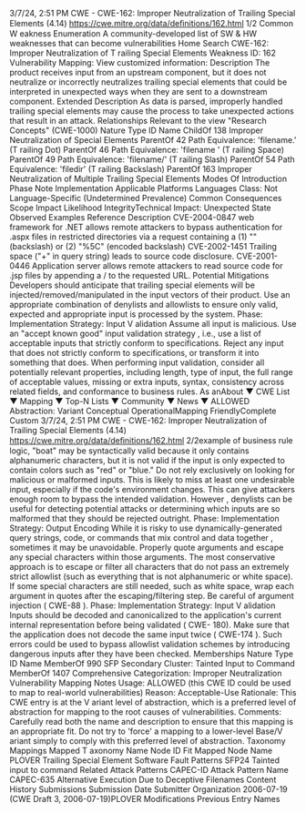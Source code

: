 3/7/24, 2:51 PM CWE - CWE-162: Improper Neutralization of Trailing Special Elements (4.14)
https://cwe.mitre.org/data/deﬁnitions/162.html 1/2
Common W eakness Enumeration
A community-developed list of SW & HW weaknesses that can become
vulnerabilities
Home Search
CWE-162: Improper Neutralization of T railing Special Elements
Weakness ID: 162
Vulnerability Mapping: 
View customized information:
 Description
The product receives input from an upstream component, but it does not neutralize or incorrectly neutralizes trailing special elements
that could be interpreted in unexpected ways when they are sent to a downstream component.
 Extended Description
As data is parsed, improperly handled trailing special elements may cause the process to take unexpected actions that result in an
attack.
 Relationships
 Relevant to the view "Research Concepts" (CWE-1000)
Nature Type ID Name
ChildOf 138 Improper Neutralization of Special Elements
ParentOf 42 Path Equivalence: 'filename.' (T railing Dot)
ParentOf 46 Path Equivalence: 'filename ' (T railing Space)
ParentOf 49 Path Equivalence: 'filename/' (T railing Slash)
ParentOf 54 Path Equivalence: 'filedir\' (T railing Backslash)
ParentOf 163 Improper Neutralization of Multiple Trailing Special Elements
 Modes Of Introduction
Phase Note
Implementation
 Applicable Platforms
Languages
Class: Not Language-Specific (Undetermined Prevalence)
 Common Consequences
Scope Impact Likelihood
IntegrityTechnical Impact: Unexpected State
 Observed Examples
Reference Description
CVE-2004-0847 web framework for .NET allows remote attackers to bypass authentication for .aspx files in restricted
directories via a request containing a (1) "\" (backslash) or (2) "%5C" (encoded backslash)
CVE-2002-1451 Trailing space ("+" in query string) leads to source code disclosure.
CVE-2001-0446 Application server allows remote attackers to read source code for .jsp files by appending a / to the
requested URL.
 Potential Mitigations
Developers should anticipate that trailing special elements will be injected/removed/manipulated in the input vectors of their
product. Use an appropriate combination of denylists and allowlists to ensure only valid, expected and appropriate input is
processed by the system.
Phase: Implementation
Strategy: Input V alidation
Assume all input is malicious. Use an "accept known good" input validation strategy , i.e., use a list of acceptable inputs that
strictly conform to specifications. Reject any input that does not strictly conform to specifications, or transform it into something
that does.
When performing input validation, consider all potentially relevant properties, including length, type of input, the full range of
acceptable values, missing or extra inputs, syntax, consistency across related fields, and conformance to business rules. As anAbout ▼ CWE List ▼ Mapping ▼ Top-N Lists ▼ Community ▼ News ▼
ALLOWED
Abstraction: Variant
Conceptual OperationalMapping
FriendlyComplete Custom
3/7/24, 2:51 PM CWE - CWE-162: Improper Neutralization of Trailing Special Elements (4.14)
https://cwe.mitre.org/data/deﬁnitions/162.html 2/2example of business rule logic, "boat" may be syntactically valid because it only contains alphanumeric characters, but it is not
valid if the input is only expected to contain colors such as "red" or "blue."
Do not rely exclusively on looking for malicious or malformed inputs. This is likely to miss at least one undesirable input,
especially if the code's environment changes. This can give attackers enough room to bypass the intended validation. However ,
denylists can be useful for detecting potential attacks or determining which inputs are so malformed that they should be rejected
outright.
Phase: Implementation
Strategy: Output Encoding
While it is risky to use dynamically-generated query strings, code, or commands that mix control and data together , sometimes it
may be unavoidable. Properly quote arguments and escape any special characters within those arguments. The most
conservative approach is to escape or filter all characters that do not pass an extremely strict allowlist (such as everything that is
not alphanumeric or white space). If some special characters are still needed, such as white space, wrap each argument in
quotes after the escaping/filtering step. Be careful of argument injection ( CWE-88 ).
Phase: Implementation
Strategy: Input V alidation
Inputs should be decoded and canonicalized to the application's current internal representation before being validated ( CWE-
180). Make sure that the application does not decode the same input twice ( CWE-174 ). Such errors could be used to bypass
allowlist validation schemes by introducing dangerous inputs after they have been checked.
 Memberships
Nature Type ID Name
MemberOf 990 SFP Secondary Cluster: Tainted Input to Command
MemberOf 1407 Comprehensive Categorization: Improper Neutralization
 Vulnerability Mapping Notes
Usage: ALLOWED (this CWE ID could be used to map to real-world vulnerabilities)
Reason: Acceptable-Use
Rationale:
This CWE entry is at the V ariant level of abstraction, which is a preferred level of abstraction for mapping to the root causes of
vulnerabilities.
Comments:
Carefully read both the name and description to ensure that this mapping is an appropriate fit. Do not try to 'force' a mapping to a
lower-level Base/V ariant simply to comply with this preferred level of abstraction.
 Taxonomy Mappings
Mapped T axonomy Name Node ID Fit Mapped Node Name
PLOVER Trailing Special Element
Software Fault Patterns SFP24 Tainted input to command
 Related Attack Patterns
CAPEC-ID Attack Pattern Name
CAPEC-635 Alternative Execution Due to Deceptive Filenames
 Content History
 Submissions
Submission Date Submitter Organization
2006-07-19
(CWE Draft 3, 2006-07-19)PLOVER
 Modifications
 Previous Entry Names
